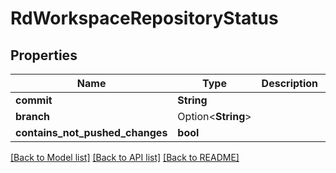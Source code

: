 # RdWorkspaceRepositoryStatus

## Properties

Name | Type | Description | Notes
------------ | ------------- | ------------- | -------------
**commit** | **String** |  | 
**branch** | Option<**String**> |  | [optional]
**contains_not_pushed_changes** | **bool** |  | 

[[Back to Model list]](../README.md#documentation-for-models) [[Back to API list]](../README.md#documentation-for-api-endpoints) [[Back to README]](../README.md)


